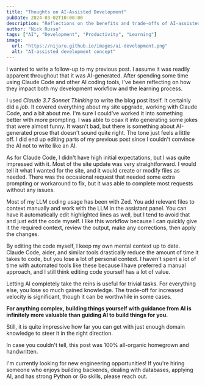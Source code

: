 ```yaml
---
title: "Thoughts on AI-Assisted Development"
pubDate: 2024-03-02T10:00:00
description: "Reflections on the benefits and trade-offs of AI-assisted development and coding."
author: "Nick Russo"
tags: ["AI", "Development", "Productivity", "Learning"]
image:
  url: "https://nijaru.github.io/images/ai-development.png"
  alt: "AI-assisted development concept"
---
```


I wanted to write a follow-up to my previous post. I assume it was readily apparent throughout that it was AI-generated. After spending some time using Claude Code and other AI coding tools, I've been reflecting on how they impact both my development workflow and the learning process.

I used *Claude 3.7 Sonnet Thinking* to write the blog post itself. It certainly did a *job*. It covered everything about my site upgrade, working with Claude Code, and a bit about me. I'm sure I could've worked it into something better with more prompting. I was able to coax it into generating some jokes that were almost funny. It wasn't bad, but there is something about AI-generated prose that doesn't sound quite right. The tone just feels a little off. I did end up editing parts of my previous post since I couldn't convince the AI not to write like an AI.

As for Claude Code, I didn't have high initial expectations, but I was quite impressed with it. Most of the site update was very straightforward. I would tell it what I wanted for the site, and it would create or modify files as needed. There was the occasional request that needed some extra prompting or workaround to fix, but it was able to complete most requests without any issues.

Most of my LLM coding usage has been with Zed. You add relevant files to context manually and work with the LLM in the assistant panel. You can have it automatically edit highlighted lines as well, but I tend to avoid that and just edit the code myself. I like this workflow because I can quickly give it the required context, review the output, make any corrections, then apply the changes.

By editing the code myself, I keep my own mental context up to date. Claude Code, aider, and similar tools drastically reduce the amount of time it takes to code, but you lose a lot of personal context. I haven't spent a lot of time with automated tools like these because I have preferred a manual approach, and I still think editing code yourself has a lot of value.

Letting AI completely take the reins is useful for trivial tasks. For everything else, you lose so much gained knowledge. The trade-off for increased velocity is significant, though it can be worthwhile in some cases.

**For anything complex, building things yourself with guidance from AI is infinitely more valuable than guiding AI to build things for you.**

Still, it is quite impressive how far you can get with just enough domain knowledge to steer it in the right direction.

In case you couldn't tell, this post was 100% all-organic homegrown and handwritten.

<p class="bg-lime-500/20 border-l-4 border-lime-400 pl-4 pr-4 py-4 rounded-r my-6">
I'm currently looking for new engineering opportunities! If you're hiring someone who enjoys building backends, dealing with databases, applying AI, and has strong Python or Go skills, please reach out.
</p>
